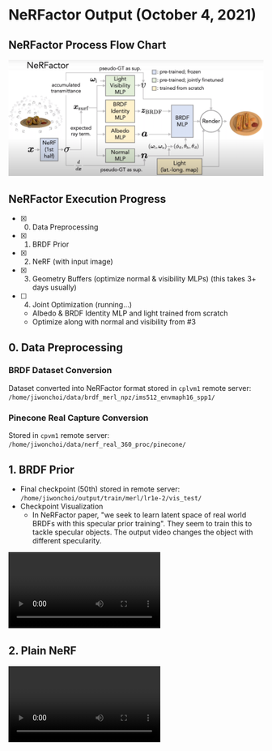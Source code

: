 # NeRFactor Output (October 4, 2021)
## NeRFactor Process Flow Chart
![](nerfactor-diagram.png "NeRFactor Flow")

## NeRFactor Execution Progress
- [x] 0. Data Preprocessing
- [x] 1. BRDF Prior
- [x] 2. NeRF (with input image)
- [x] 3. Geometry Buffers (optimize normal & visibility MLPs) (this takes 3+ days usually)
- [ ] 4. Joint Optimization (running...)
    * Albedo & BRDF Identity MLP and light trained from scratch
    * Optimize along with normal and visibility from #3

## 0. Data Preprocessing
### BRDF Dataset Conversion
Dataset converted into NeRFactor format stored in `cplvm1` remote server: `/home/jiwonchoi/data/brdf_merl_npz/ims512_envmaph16_spp1/`

### Pinecone Real Capture Conversion
Stored in `cpvm1` remote server: `/home/jiwonchoi/data/nerf_real_360_proc/pinecone/`

## 1. BRDF Prior
* Final checkpoint (50th) stored in remote server: `/home/jiwonchoi/output/train/merl/lr1e-2/vis_test/`
* Checkpoint Visualization
  * In NeRFactor paper, "we seek to learn latent space of real world BRDFs with this specular prior training". They seem to train this to tackle specular objects. The output video changes the object with different specularity.

![](../nerfactor_output/brdf_prior/ckpt-50.mp4)

## 2. Plain NeRF
![](../nerfactor_output/nerf_pinecone/ckpt-20.mp4)


